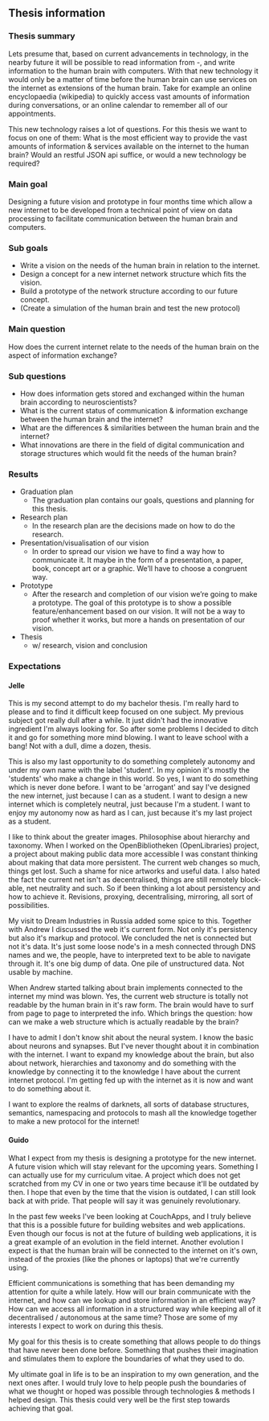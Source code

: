 ## Thesis information

### Thesis summary
Lets presume that, based on current advancements in technology, in the nearby future it will be possible to read information from -, and write information to the human brain with computers. With that new technology it would only be a matter of time before the human brain can use services on the internet as extensions of the human brain. Take for example an online encyclopaedia (wikipedia) to quickly access vast amounts of information during conversations, or an online calendar to remember all of our appointments.

This new technology raises a lot of questions. For this thesis we want to focus on one of them: What is the most efficient way to provide the vast amounts of information & services available on the internet to the human brain? Would an restful JSON api suffice, or would a new technology be required?

### Main goal
Designing a future vision and prototype in four months time which allow a new internet to be developed from a technical point of view on data processing to facilitate communication between the human brain and computers.

### Sub goals
* Write a vision on the needs of the human brain in relation to the internet.
* Design a concept for a new internet network structure which fits the vision.
* Build a prototype of the network structure according to our future concept.
* (Create a simulation of the human brain and test the new protocol)

### Main question
How does the current internet relate to the needs of the human brain on the aspect of information exchange?

### Sub questions
* How does information gets stored and exchanged within the human brain according to neuroscientists?
* What is the current status of communication & information exchange between the human brain and the internet?
* What are the differences & similarities between the human brain and the internet?
* What innovations are there in the field of digital communication and storage structures which would fit the needs of the human brain?

### Results
* Graduation plan
	* The graduation plan contains our goals, questions and planning for this thesis. 
* Research plan
	* In the research plan are the decisions made on how to do the research.
* Presentation/visualisation of our vision
	* In order to spread our vision we have to find a way how to communicate it. It maybe in the form of a presentation, a paper, book, concept art or a graphic. We’ll have to choose a congruent way.
* Prototype
	* After the research and completion of our vision we’re going to make a prototype. The goal of this prototype is to show a possible feature/enhancement based on our vision. It will not be a way to proof whether it works, but more a hands on presentation of our vision.
* Thesis 
	* w/ research, vision and conclusion

### Expectations
#### Jelle
This is my second attempt to do my bachelor thesis. I'm really hard to please and to find it difficult keep focused on one subject. My previous subject got really dull after a while. It just didn't had the innovative ingredient I'm always looking for. So after some problems I decided to ditch it and go for something more mind blowing. I want to leave school with a bang! Not with a dull, dime a dozen, thesis.

This is also my last opportunity to do something completely autonomy and under my own name with the label 'student'. In my opinion it's mostly the 'students' who make a change in this world. So yes, I want to do something which is never done before. I want to be 'arrogant' and say I've designed the new internet, just because I can as a student. I want to design a new internet which is completely neutral, just because I'm a student. I want to enjoy my autonomy now as hard as I can, just because it's my last project as a student.

I like to think about the greater images. Philosophise about hierarchy and taxonomy. When I worked on the OpenBibliotheken (OpenLibraries) project, a project about making public data more accessible I was constant thinking about making that data more persistent. The current web changes so much, things get lost. Such a shame for nice artworks and useful data. I also hated the fact the current net isn't as decentralised, things are still remotely block-able, net neutrality and such. So if been thinking a lot about persistency and how to achieve it. Revisions, proxying, decentralising, mirroring, all sort of possibilities. 

My visit to Dream Industries in Russia added some spice to this. Together with Andrew I discussed the web it's current form. Not only it's persistency but also it's markup and protocol. We concluded the net is connected but not it's data. It's just some loose node's in a mesh connected through DNS names and we, the people, have to interpreted text to be able to navigate through it. It's one big dump of data. One pile of unstructured data. Not usable by machine.

When Andrew started talking about brain implements connected to the internet my mind was blown. Yes, the current web structure is totally not readable by the human brain in it's raw form. The brain would have to surf from page to page to interpreted the info. Which brings the question: how can we make a web structure which is actually readable by the brain?

I have to admit I don't know shit about the neural system. I know the basic about neurons and synapses. But I've never thought about it in combination with the internet. I want to expand my knowledge about the brain, but also about network, hierarchies and taxonomy and do something with the knowledge by connecting it to the knowledge I have about the current internet protocol. I'm getting fed up with the internet as it is now and want to do something about it.

I want to explore the realms of darknets, all sorts of database structures, semantics, namespacing and protocols to mash all the knowledge together to make a new protocol for the internet!

#### Guido
What I expect from my thesis is designing a prototype for the new internet. A future vision which will stay relevant for the upcoming years. Something I can actually use for my curriculum vitae. A project which does not get scratched from my CV in one or two years time because it'll be outdated by then. I hope that even by the time that the vision is outdated, I can still look back at with pride. That people will say it was genuinely revolutionary.

In the past few weeks I've been looking at CouchApps, and I truly believe that this is a possible future for building websites and web applications. Even though our focus is not at the future of building web applications, it is a great example of an evolution in the field internet. Another evolution I expect is that the human brain will be connected to the internet on it's own, instead of the proxies (like the phones or laptops) that we're currently using.

Efficient communications is something that has been demanding my attention for quite a while lately. How will our brain communicate with the internet, and how can we lookup and store information in an efficient way? How can we access all information in a structured way while keeping all of it decentralised / autonomous at the same time? Those are some of my interests I expect to work on during this thesis.

My goal for this thesis is to create something that allows people to do things that have never been done before. Something that pushes their imagination and stimulates them to explore the boundaries of what they used to do.

My ultimate goal in life is to be an inspiration to my own generation, and the next ones after. I would truly love to help people push the boundaries of what we thought or hoped was possible through technologies & methods I helped design. This thesis could very well be the first step towards achieving that goal.